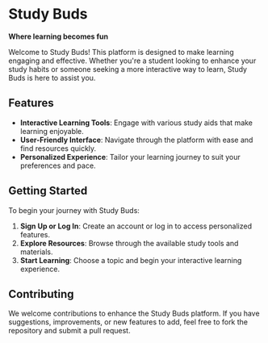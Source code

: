 # Study Buds

**Where learning becomes fun**

Welcome to Study Buds! This platform is designed to make learning engaging and effective. Whether you're a student looking to enhance your study habits or someone seeking a more interactive way to learn, Study Buds is here to assist you.

## Features

- **Interactive Learning Tools**: Engage with various study aids that make learning enjoyable.
- **User-Friendly Interface**: Navigate through the platform with ease and find resources quickly.
- **Personalized Experience**: Tailor your learning journey to suit your preferences and pace.

## Getting Started

To begin your journey with Study Buds:

1. **Sign Up or Log In**: Create an account or log in to access personalized features.
2. **Explore Resources**: Browse through the available study tools and materials.
3. **Start Learning**: Choose a topic and begin your interactive learning experience.

## Contributing

We welcome contributions to enhance the Study Buds platform. If you have suggestions, improvements, or new features to add, feel free to fork the repository and submit a pull request.

